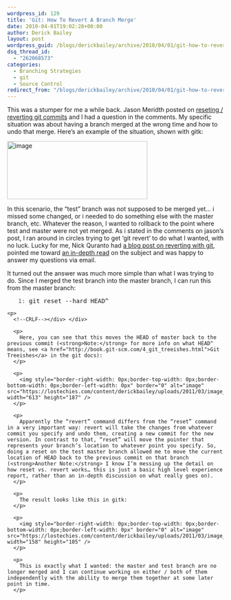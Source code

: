 ```yaml
---
wordpress_id: 129
title: 'Git: How To Revert A Branch Merge'
date: 2010-04-01T19:02:28+00:00
author: Derick Bailey
layout: post
wordpress_guid: /blogs/derickbailey/archive/2010/04/01/git-how-to-revert-a-branch-merge.aspx
dsq_thread_id:
  - "262068573"
categories:
  - Branching Strategies
  - git
  - Source Control
redirect_from: "/blogs/derickbailey/archive/2010/04/01/git-how-to-revert-a-branch-merge.aspx/"
---
```

This was a stumper for me a while back. Jason Meridth posted on [reseting / reverting git commits](https://lostechies.com/blogs/jason_meridth/archive/2010/03/23/git-reset-checkout-amp-quot-bare-double-dash-quot-and-revert.aspx) and I had a question in the comments. My specific situation was about having a branch merged at the wrong time and how to undo that merge. Here’s an example of the situation, shown with gitk:

 <img style="border-right-width: 0px;border-top-width: 0px;border-bottom-width: 0px;border-left-width: 0px" border="0" alt="image" src="https://lostechies.com/content/derickbailey/uploads/2011/03/image_6030F4F4.png" width="326" height="135" />

In this scenario, the “test” branch was not supposed to be merged yet… i missed some changed, or i needed to do something else with the master branch, etc. Whatever the reason, I wanted to rollback to the point where test and master were not yet merged. As i stated in the comments on jason’s post, I ran around in circles trying to get ‘git revert’ to do what I wanted, with no luck. Lucky for me, Nick Quranto had [a blog post on reverting with git](http://www.gitready.com/intermediate/2009/03/16/rolling-back-changes-with-revert.html), pointed me toward [an in-depth read](http://www.kernel.org/pub/software/scm/git/docs/howto/revert-a-faulty-merge.txt) on the subject and was happy to answer my questions via email.

It turned out the answer was much more simple than what I was trying to do. Since I merged the test branch into the master branch, I can run this from the master branch:

<div>
  <div>
    <pre><span style="color: #606060">   1:</span> git reset --hard HEAD^</pre>
    
    <p>
      <!--CRLF--></div> </div> 
      
      <p>
        Here, you can see that this moves the HEAD of master back to the previous commit (<strong>Note:</strong> for more info on what HEAD^ means, see <a href="http://book.git-scm.com/4_git_treeishes.html">Git Treeishes</a> in the git docs):
      </p>
      
      <p>
        <img style="border-right-width: 0px;border-top-width: 0px;border-bottom-width: 0px;border-left-width: 0px" border="0" alt="image" src="https://lostechies.com/content/derickbailey/uploads/2011/03/image_46C8F1BA.png" width="613" height="187" />
      </p>
      
      <p>
        Apparently the “revert” command differs from the “reset” command in a very important way: revert will take the changes from whatever commit you specify and undo them, creating a new commit for the new version. In contrast to that, “reset” will move the pointer that represents your branch’s location to whatever point you specify. So, doing a reset on the test master branch allowed me to move the current location of HEAD back to the previous commit on that branch (<strong>Another Note:</strong> I know I’m messing up the detail on how reset vs. revert works… this is just a basic high level experience report, rather than an in-depth discussion on what really goes on).
      </p>
      
      <p>
        The result looks like this in gitk:
      </p>
      
      <p>
        <img style="border-right-width: 0px;border-top-width: 0px;border-bottom-width: 0px;border-left-width: 0px" border="0" alt="image" src="https://lostechies.com/content/derickbailey/uploads/2011/03/image_58395292.png" width="158" height="105" />
      </p>
      
      <p>
        This is exactly what I wanted: the master and test branch are no longer merged and I can continue working on either / both of them independently with the ability to merge them together at some later point in time.
      </p>